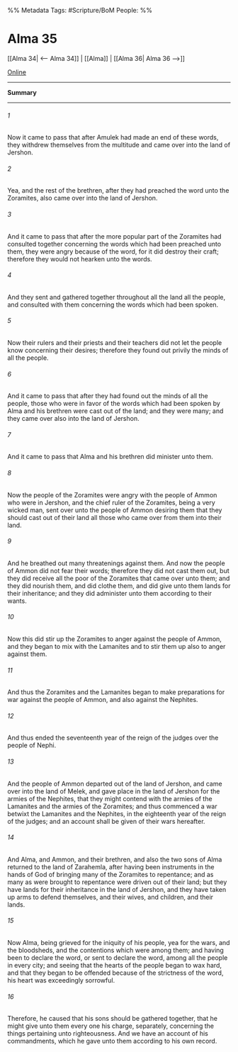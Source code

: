 %% Metadata
Tags: #Scripture/BoM
People: 
%%
# Alma 35
[[Alma 34| <-- Alma 34]] | [[Alma]] | [[Alma 36| Alma 36 -->]]

[Online](https://churchofjesuschrist.org/study/scriptures/bofm/alma/35?lang=eng)

---
__Summary__



---
###### 1
Now it came to pass that after Amulek had made an end of these words, they withdrew themselves from the multitude and came over into the land of Jershon.
###### 2
Yea, and the rest of the brethren, after they had preached the word unto the Zoramites, also came over into the land of Jershon.
###### 3
And it came to pass that after the more popular part of the Zoramites had consulted together concerning the words which had been preached unto them, they were angry because of the word, for it did destroy their craft; therefore they would not hearken unto the words.
###### 4
And they sent and gathered together throughout all the land all the people, and consulted with them concerning the words which had been spoken.
###### 5
Now their rulers and their priests and their teachers did not let the people know concerning their desires; therefore they found out privily the minds of all the people.
###### 6
And it came to pass that after they had found out the minds of all the people, those who were in favor of the words which had been spoken by Alma and his brethren were cast out of the land; and they were many; and they came over also into the land of Jershon.
###### 7
And it came to pass that Alma and his brethren did minister unto them.
###### 8
Now the people of the Zoramites were angry with the people of Ammon who were in Jershon, and the chief ruler of the Zoramites, being a very wicked man, sent over unto the people of Ammon desiring them that they should cast out of their land all those who came over from them into their land.
###### 9
And he breathed out many threatenings against them. And now the people of Ammon did not fear their words; therefore they did not cast them out, but they did receive all the poor of the Zoramites that came over unto them; and they did nourish them, and did clothe them, and did give unto them lands for their inheritance; and they did administer unto them according to their wants.
###### 10
Now this did stir up the Zoramites to anger against the people of Ammon, and they began to mix with the Lamanites and to stir them up also to anger against them.
###### 11
And thus the Zoramites and the Lamanites began to make preparations for war against the people of Ammon, and also against the Nephites.
###### 12
And thus ended the seventeenth year of the reign of the judges over the people of Nephi.
###### 13
And the people of Ammon departed out of the land of Jershon, and came over into the land of Melek, and gave place in the land of Jershon for the armies of the Nephites, that they might contend with the armies of the Lamanites and the armies of the Zoramites; and thus commenced a war betwixt the Lamanites and the Nephites, in the eighteenth year of the reign of the judges; and an account shall be given of their wars hereafter.
###### 14
And Alma, and Ammon, and their brethren, and also the two sons of Alma returned to the land of Zarahemla, after having been instruments in the hands of God of bringing many of the Zoramites to repentance; and as many as were brought to repentance were driven out of their land; but they have lands for their inheritance in the land of Jershon, and they have taken up arms to defend themselves, and their wives, and children, and their lands.
###### 15
Now Alma, being grieved for the iniquity of his people, yea for the wars, and the bloodsheds, and the contentions which were among them; and having been to declare the word, or sent to declare the word, among all the people in every city; and seeing that the hearts of the people began to wax hard, and that they began to be offended because of the strictness of the word, his heart was exceedingly sorrowful.
###### 16
Therefore, he caused that his sons should be gathered together, that he might give unto them every one his charge, separately, concerning the things pertaining unto righteousness. And we have an account of his commandments, which he gave unto them according to his own record.



